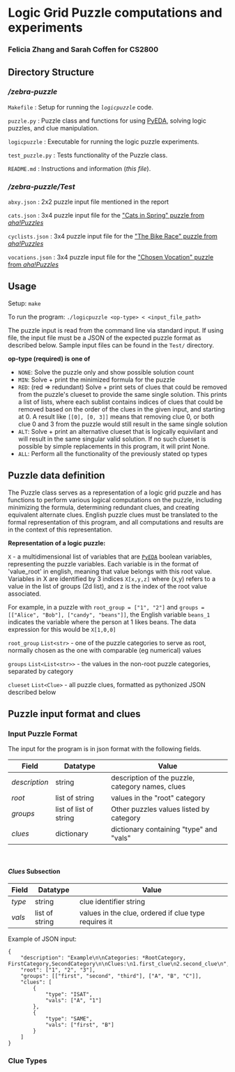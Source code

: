 # Logic Grid Puzzle computations and experiments
### Felicia Zhang and Sarah Coffen for CS2800

## Directory Structure
### _/**zebra-puzzle**_
`Makefile` : Setup for running the _`logicpuzzle`_ code.

`puzzle.py` : Puzzle class and functions for using [PyEDA](https://pyeda.readthedocs.io/en/latest/index.html), solving logic puzzles, and clue manipulation.

`logicpuzzle` : Executable for running the logic puzzle experiments.

`test_puzzle.py` : Tests functionality of the Puzzle class.

`README.md` : Instructions and information (_this file_).


### _/zebra-puzzle/**Test**_
`abxy.json` : 2x2 puzzle input file mentioned in the report

`cats.json` : 3x4 puzzle input file for the ["Cats in Spring"  puzzle from _aha!Puzzles_](https://www.ahapuzzles.com/logic/logic-puzzles/cats-in-spring/)

`cyclists.json` : 3x4 puzzle input file for the ["The Bike Race"  puzzle from _aha!Puzzles_](https://www.ahapuzzles.com/logic/logic-puzzles/the-bike-race/)

`vocations.json` : 3x4 puzzle input file for the ["Chosen Vocation"  puzzle from _aha!Puzzles_](https://www.ahapuzzles.com/logic/logic-puzzles/chosen-vocation/)


## Usage
Setup: `make`

To run the program: `./logicpuzzle <op-type> < <input_file_path>`

The puzzle input is read from the command line via standard input.
If using file, the input file must be a JSON of the expected puzzle format as described below.
Sample input files can be found in the `Test/` directory.

**op-type (required) is one of**
- `NONE`: Solve the puzzle only and show possible solution count
- `MIN`: Solve + print the minimized formula for the puzzle
- `RED`: (red => redundant) Solve + print sets of clues that could be removed from the puzzle's
clueset to provide the same single solution. This prints a list of lists, where each sublist
contains indices of clues that could be removed based on the order of the clues in the given input,
and starting at 0. A result like `[[0], [0, 3]]` means that removing clue 0, or both clue 0 and 3
from the puzzle would still result in the same single solution
- `ALT`: Solve + print an alternative clueset that is logically equivilant and will result in the same
singular valid solution. If no such clueset is possible by simple replacements in this program, it
will print None.
- `ALL`: Perform all the functionality of the previously stated op types

## Puzzle data definition
The Puzzle class serves as a representation of a logic grid puzzle and has functions to perform
various logical computations on the puzzle, including minimizing the formula, determining redundant
clues, and creating equivalent alternate clues. English puzzle clues must be translated to the
formal representation of this program, and all computations and results are in the context of
this representation.

**Representation of a logic puzzle:**

`X` - a multidimensional list of variables that are [`PyEDA`](https://pyeda.readthedocs.io/en/latest/)
boolean variables, representing the puzzle variables.
Each variable is in the format of 'value_root' in english, meaning that value belongs with this root value.
Variables in X are identified by 3 indices `X[x,y,z]` where (x,y) refers to a value in the list of groups (2d list),
and z is the index of the root value associated.

For example, in a puzzle with `root_group = ["1", "2"]` and `groups = [["Alice", "Bob"], ["candy", "beans"]]`,
the English variable `beans_1` indicates the variable where the person at 1 likes beans. The data expression
for this would be `X[1,0,0]`

`root_group` `List<str>` - one of the puzzle categories to serve as root, normally chosen as the one with comparable
(eg numerical) values

`groups` `List<List<str>>` - the values in the non-root puzzle categories, separated by category

`clueset` `List<Clue>` - all puzzle clues, formatted as pythonized JSON described below

## Puzzle input format and clues

### **Input Puzzle Format**
The input for the program is in json format with the following fields.

| Field       	| Datatype               	| Value                                                	|
|-------------	|------------------------	|------------------------------------------------------	|
| _description_ 	| string                 	| description of the puzzle, category names, clues                     	|
| _root_        	| list of string         	| values in the "root" category                        	|
| _groups_      	| list of list of string 	| Other puzzles values listed by category              	|
| _clues_       	| dictionary             	| dictionary containing "type" and "vals"              	|
<br>

#### **_Clues_ Subsection**
| Field       	| Datatype               	| Value                                                	|
|-------------	|------------------------	|------------------------------------------------------	|
| _type_        	| string                 	| clue identifier string                               	|
| _vals_        	| list of string         	| values in the clue, ordered if clue type requires it 	|

Example of JSON input:
```
{
    "description": "Example\n\nCategories: *RootCategory, FirstCategory,SecondCategory\n\nClues:\n1.first_clue\n2.second_clue\n",
    "root": ["1", "2", "3"],
    "groups": [["first", "second", "third"], ["A", "B", "C"]],
    "clues": [
        {
            "type": "ISAT",
            "vals": ["A", "1"]
        },
        {
            "type": "SAME",
            "vals": ["first", "B"]
        }
    ]
}
```
### **Clue Types**
